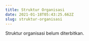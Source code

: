 ```yaml
---
title: Struktur Organisasi
date: 2021-01-18T05:43:25.662Z
slug: struktur-organisasi
---
```

Struktur organisasi belum diterbitkan.